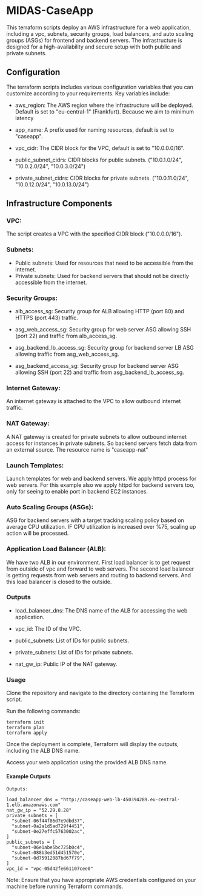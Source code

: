 # MIDAS-CaseApp

This terraform scripts deploy an AWS infrastructure for a web application, including a vpc, subnets, security groups, load balancers, and auto scaling groups (ASGs) for frontend and backend servers. The infrastructure is designed for a high-availability and secure setup with both public and private subnets.

## Configuration
The terraform scripts includes various configuration variables that you can customize according to your requirements. Key variables include:

- aws_region: The AWS region where the infrastructure will be deployed. Default is set to "eu-central-1" (Frankfurt). Because we aim to minimum latency

- app_name: A prefix used for naming resources, default is set to "caseapp".

- vpc_cidr: The CIDR block for the VPC, default is set to "10.0.0.0/16".

- public_subnet_cidrs: CIDR blocks for public subnets. ("10.0.1.0/24", "10.0.2.0/24", "10.0.3.0/24")

- private_subnet_cidrs: CIDR blocks for private subnets. ("10.0.11.0/24", "10.0.12.0/24", "10.0.13.0/24")

## Infrastructure Components

### VPC:

The script creates a VPC with the specified CIDR block ("10.0.0.0/16").

### Subnets:

- Public subnets: Used for resources that need to be accessible from the internet.
- Private subnets: Used for backend servers that should not be directly accessible from the internet.

### Security Groups:

- alb_access_sg: Security group for ALB allowing HTTP (port 80) and HTTPS (port 443) traffic.

- asg_web_access_sg: Security group for web server ASG allowing SSH (port 22) and traffic from alb_access_sg.

- asg_backend_lb_access_sg: Security group for backend server LB ASG allowing traffic from asg_web_access_sg.

- asg_backend_access_sg: Security group for backend server ASG allowing SSH (port 22) and traffic from asg_backend_lb_access_sg.

### Internet Gateway:

An internet gateway is attached to the VPC to allow outbound internet traffic.

### NAT Gateway:

A NAT gateway is created for private subnets to allow outbound internet access for instances in private subnets. So backend servers fetch data from an external source. The resource name is "caseapp-nat"

### Launch Templates:

Launch templates for web and backend servers. We apply httpd process for web servers. For this example also we apply httpd for backend servers too, only for seeing to enable port in backend EC2 instances.

### Auto Scaling Groups (ASGs):

ASG for backend servers with a target tracking scaling policy based on average CPU utilization. IF CPU utilization is increased over %75, scaling up action will be processed.

### Application Load Balancer (ALB):

We have two ALB in our environment. First load balancer is to get request from outside of vpc and forward to web servers. 
The second load balancer is getting requests from web servers and routing to backend servers. And this load balancer is closed to the outside.

### Outputs
- load_balancer_dns: The DNS name of the ALB for accessing the web application.

- vpc_id: The ID of the VPC.

- public_subnets: List of IDs for public subnets.

- private_subnets: List of IDs for private subnets.

- nat_gw_ip: Public IP of the NAT gateway.

### Usage
Clone the repository and navigate to the directory containing the Terraform script.

Run the following commands:

```
terraform init
terraform plan
terraform apply
```

Once the deployment is complete, Terraform will display the outputs, including the ALB DNS name.

Access your web application using the provided ALB DNS name.

#### Example Outputs
```
Outputs:

load_balancer_dns = "http://caseapp-web-lb-450394289.eu-central-1.elb.amazonaws.com"
nat_gw_ip = "52.29.8.28"
private_subnets = [
  "subnet-06f44f86d7e9dbd37",
  "subnet-0a2a1d5ad729f4451",
  "subnet-0e27effc5763002ac",
]
public_subnets = [
  "subnet-06e1abe5bc725b0c4",
  "subnet-088b3ed51d451570e",
  "subnet-0d75912087bd67f79",
]
vpc_id = "vpc-05d42fe661107cee0"
```

Note: Ensure that you have appropriate AWS credentials configured on your machine before running Terraform commands.

